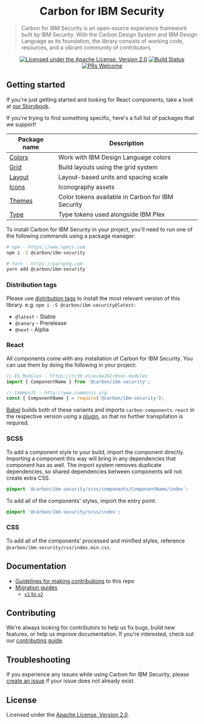 <h1 align="center">Carbon for IBM Security</h1>

> Carbon for IBM Security is an open-source experience framework built by IBM Security. With the Carbon Design System and IBM Design Language as its foundation, the library consists of working code, resources, and a vibrant community of contributors.

<span align="center">

[![Licensed under the Apache License, Version 2.0](https://img.shields.io/badge/license-Apache--2.0-blue.svg)](LICENSE)
[![Build Status](https://travis-ci.org/carbon-design-system/ibm-security.svg?branch=master)](https://travis-ci.org/carbon-design-system/ibm-security)
[![PRs Welcome](https://img.shields.io/badge/PRs-welcome-brightgreen.svg)](.github/CONTRIBUTING.md)

</span>

## Getting started

If you're just getting started and looking for React components, take a look at [our Storybook](https://pages.github.com/carbon-design-system/ibm-security).

If you're trying to find something specific, here's a full list of packages that we support!

| Package name                                                                             | Description                                       |
| ---------------------------------------------------------------------------------------- | ------------------------------------------------- |
| [Colors](https://github.com/carbon-design-system/carbon/tree/master/packages/colors)     | Work with IBM Design Language colors              |
| [Grid](https://github.com/carbon-design-system/carbon/tree/master/packages/grid)         | Build layouts using the grid system               |
| [Layout](https://github.com/carbon-design-system/carbon/tree/master/packages/layout)     | Layout-based units and spacing scale              |
| [Icons](https://github.com/carbon-design-system/carbon/tree/master/packages/icons-react) | Iconography assets                                |
| [Themes](https://github.com/carbon-design-system/carbon/tree/master/packages/themes)     | Color tokens available in Carbon for IBM Security |
| [Type](https://github.com/carbon-design-system/carbon/tree/master/packages/type)         | Type tokens used alongside IBM Plex               |

To install Carbon for IBM Security in your project, you'll need to run one of the following commands using a package manager:

```bash
# npm - https://www.npmjs.com
npm i -S @carbon/ibm-security

# Yarn - https://yarnpkg.com
yarn add @carbon/ibm-security
```

### Distribution tags

Please use [distribution tags](https://docs.npmjs.com/cli/dist-tag) to install the most relevant version of this library. e.g. `npm i -S @carbon/ibm-security@latest`:

- `@latest` - Stable
- `@canary` - Prerelease
- `@next` - Alpha

### React

All components come with any installation of Carbon for IBM Security. You can use them by doing the following in your project:

```js
// ES Modules - https://tc39.es/ecma262/#sec-modules
import { ComponentName } from '@carbon/ibm-security';

// CommonJS - http://www.commonjs.org
const { ComponentName } = require('@carbon/ibm-security');
```

[Babel](https://babeljs.io) builds both of these variants and imports `carbon-components-react` in the respective version using a [plugin](https://github.com/carbon-design-system/ibm-security/blob/master/babel/carbon-components-react-import.babel-plugin.js), so that no further transpilation is required.

### SCSS

To add a component style to your build, import the component directly. Importing a component this way will bring in any dependencies that component has as well. The import system removes duplicate dependencies, so shared dependencies between components will not create extra CSS.

```scss
@import '@carbon/ibm-security/scss/components/ComponentName/index';
```

To add all of the components' styles, import the entry point:

```scss
@import '@carbon/ibm-security/scss/index';
```

### CSS

To add all of the components' processed and minified styles, reference `@carbon/ibm-security/css/index.min.css`.

## Documentation

- [Guidelines for making contributions](.github/CONTRIBUTING.md) to this repo
- [Migration guides](docs/migration)
  - [`v1` to `v2`](docs/migration/migrate-to-2.x.md)

## Contributing

We're always looking for contributors to help us fix bugs, build new features, or help us improve documentation. If you're interested, check out our [contributing guide](/.github/CONTRIBUTING.md).

## Troubleshooting

If you experience any issues while using Carbon for IBM Security, please [create an issue](https://github.com/carbon-design-system/ibm-security/issues/new?labels=defect&template=BUG.md) if your issue does not already exist.

## License

Licensed under the [Apache License, Version 2.0](./LICENSE).
